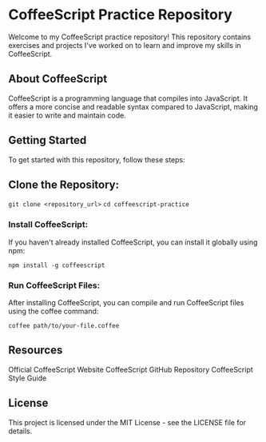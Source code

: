 # CoffeeScript Practice Repository

Welcome to my CoffeeScript practice repository! This repository contains exercises and projects I've worked on to learn and improve my skills in CoffeeScript.

## About CoffeeScript

CoffeeScript is a programming language that compiles into JavaScript. It offers a more concise and readable syntax compared to JavaScript, making it easier to write and maintain code.

## Getting Started

To get started with this repository, follow these steps:

## Clone the Repository:

`git clone <repository_url>`
`cd coffeescript-practice`

### Install CoffeeScript:

If you haven't already installed CoffeeScript, you can install it globally using npm:

`npm install -g coffeescript`

### Run CoffeeScript Files:

After installing CoffeeScript, you can compile and run CoffeeScript files using the coffee command:

`coffee path/to/your-file.coffee`

## Resources

Official CoffeeScript Website
CoffeeScript GitHub Repository
CoffeeScript Style Guide

## License

This project is licensed under the MIT License - see the LICENSE file for details.
